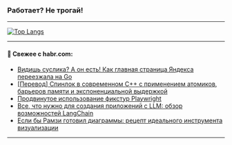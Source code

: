 ### Работает? Не трогай!

---
<!--
#### 🛠️ Technical stack:

![Java](https://img.shields.io/badge/Java-informational?logo=Oracle&style=flat&logoColor=white&color=FF4500)
![Kotlin](https://img.shields.io/badge/Kotlin-informational?logo=Kotlin&style=flat&logoColor=white&color=774D97)
![TS](https://img.shields.io/badge/TypeScript-informational?logo=typeScript&style=flat&logoColor=black&color=017acc)
![Python](https://img.shields.io/badge/Python-informational?logo=Python&style=flat&logoColor=black&color=ffdd54) <br>
![Spring](https://img.shields.io/badge/Spring-informational?logo=Spring&style=flat&logoColor=white&color=6DB33F) 
![SpringBoot](https://img.shields.io/badge/SpringBoot-informational?logo=SpringBoot&style=flat&logoColor=white&color=6DB33F)
![Nest](https://img.shields.io/badge/NestJS-informational?logo=NestJS&style=flat&logoColor=white&color=E0234E) 
![NodeJS](https://img.shields.io/badge/NodeJS-informational?logo=node.js&style=flat&logoColor=white&color=70A760)<br>
![PostgreSQL](https://img.shields.io/badge/PostgreSQL-informational?logo=PostgreSQL&style=flat&logoColor=white&color=DAA520)
![MongoDB](https://img.shields.io/badge/MongoDB-informational?logo=MongoDB&style=flat&logoColor=white&color=870000)
![Apache](https://img.shields.io/badge/Apache-informational?logo=apache&style=flat&logoColor=white&color=f74e28)

___ 
-->

<!--- #### 🛠️ : --->

[![Top Langs](https://github-readme-stats-82jvfl3w3-advtsettinggmailcoms-projects.vercel.app/api/top-langs/?username=zloylis&langs_count=10&hide_title=true&title_color=e6edf3&size_weight=0.5&count_weight=0.5&layout=compact&hide_progress=true&hide_border=true&theme=dracula)](https://github.com/zloylis)

<!---


####  :octocat:&nbsp;&nbsp; Статистика:

![GitHub stats](https://github-readme-stats-u2qms2cxw-advtsettinggmailcoms-projects.vercel.app/api?username=zloylis&show_icons=true&hide_border=true&theme=dracula&title_color=e6edf3&include_all_commits=true&count_private=true&hide_rank=false&hide_title=true&rank_icon=github)
-->
---

#### 💬 Свежее с habr.com:

<!-- BLOG-POST-LIST:START -->
- [Видишь суслика? А он есть! Как главная страница Яндекса переезжала на Go](https://habr.com/ru/companies/yandex/articles/871868/?utm_source=habrahabr&utm_medium=rss&utm_campaign=871868)
- [[Перевод] Спинлок в современном C++ с применением атомиков, барьеров памяти и экспоненциальной выдержкой](https://habr.com/ru/companies/piter/articles/880468/?utm_source=habrahabr&utm_medium=rss&utm_campaign=880468)
- [Продвинутое использование фикстур Playwright](https://habr.com/ru/companies/tbank/articles/881646/?utm_source=habrahabr&utm_medium=rss&utm_campaign=881646)
- [Все, что нужно для создания приложений с LLM: обзор возможностей LangChain](https://habr.com/ru/articles/881690/?utm_source=habrahabr&utm_medium=rss&utm_campaign=881690)
- [Если бы Рамзи готовил диаграммы: рецепт идеального инструмента визуализации](https://habr.com/ru/companies/t2/articles/881684/?utm_source=habrahabr&utm_medium=rss&utm_campaign=881684)
<!-- BLOG-POST-LIST:END -->

---
